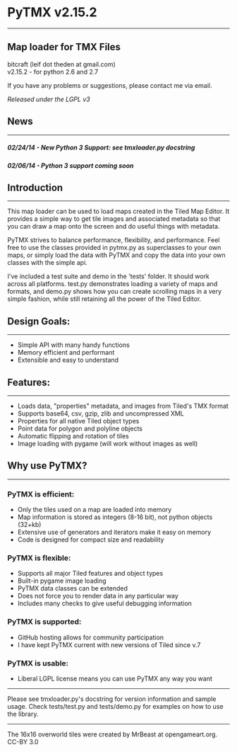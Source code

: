 # PyTMX v2.15.2
_______________________________________________________________________________

## Map loader for TMX Files

bitcraft (leif dot theden at gmail.com)   
v2.15.2  - for python 2.6 and 2.7   

If you have any problems or suggestions, please contact me via email.

*Released under the LGPL v3*



## News
_______________________________________________________________________________

##### 02/24/14 - New Python 3 Support: see tmxloader.py docstring
##### 02/06/14 - Python 3 support coming soon

   
   
   
## Introduction
_______________________________________________________________________________

This map loader can be used to load maps created in the Tiled Map Editor.  It
provides a simple way to get tile images and associated metadata so that you
can draw a map onto the screen and do useful things with metadata.

PyTMX strives to balance performance, flexibility, and performance.  Feel free
to use the classes provided in pytmx.py as superclasses to your own maps, or
simply load the data with PyTMX and copy the data into your own classes with
the simple api.

I've included a test suite and demo in the 'tests' folder.  It should work
across all platforms.  test.py demonstrates loading a variety of maps and
formats, and demo.py shows how you can create scrolling maps in a very simple
fashion, while still retaining all the power of the Tiled Editor.


## Design Goals:
_______________________________________________________________________________

* Simple API with many handy functions
* Memory efficient and performant
* Extensible and easy to understand

## Features:
_______________________________________________________________________________

* Loads data, "properties" metadata, and images from Tiled's TMX format
* Supports base64, csv, gzip, zlib and uncompressed XML
* Properties for all native Tiled object types
* Point data for polygon and polyline objects
* Automatic flipping and rotation of tiles
* Image loading with pygame (will work without images as well)

## Why use PyTMX?
_______________________________________________________________________________

### PyTMX is efficient:
* Only the tiles used on a map are loaded into memory
* Map information is stored as integers (8-16 bit), not python objects (32+kb)
* Extensive use of generators and iterators make it easy on memory
* Code is designed for compact size and readability

### PyTMX is flexible:
* Supports all major Tiled features and object types
* Built-in pygame image loading
* PyTMX data classes can be extended
* Does not force you to render data in any particular way
* Includes many checks to give useful debugging information

### PyTMX is supported:
* GitHub hosting allows for community participation
* I have kept PyTMX current with new versions of Tiled since v.7

### PyTMX is usable:
* Liberal LGPL license means you can use PyTMX any way you want

_______________________________________________________________________________

Please see tmxloader.py's docstring for version information and sample usage.
Check tests/test.py and tests/demo.py for examples on how to use the library.

_______________________________________________________________________________
The 16x16 overworld tiles were created by MrBeast at opengameart.org. CC-BY 3.0
